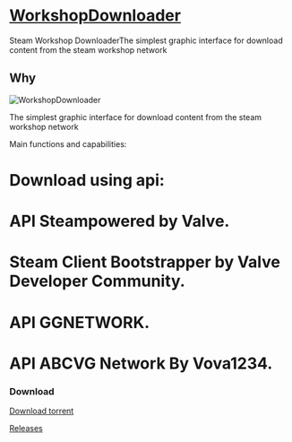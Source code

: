 # [WorkshopDownloader](https://alexandr1235.github.io/WorkshopDownloader/)
Steam Workshop DownloaderThe simplest graphic interface for download content from the steam workshop network

## Why

![WorkshopDownloader](https://user-images.githubusercontent.com/37623528/37718469-67d78ec2-2d2b-11e8-9e43-a743428db747.jpg)
  
The simplest graphic interface for download content from the steam workshop network
  
  Main functions and capabilities:

  # Download using api:
  # API Steampowered by Valve.
  # Steam Client Bootstrapper by Valve Developer Community.
  # API GGNETWORK.
  # API  ABCVG Network By Vova1234.
  
### Download

[Download torrent](https://github.com/Alexandr1235/WorkshopDownloader/blob/master/WorkshopDownloader.torrent)

[Releases](https://github.com/Alexandr1235/WorkshopDownloader/releases)
